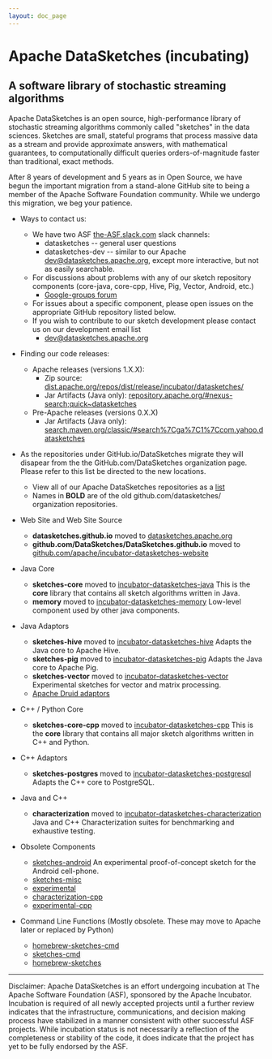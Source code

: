 ```yaml
---
layout: doc_page
---
```

<!--
    Licensed to the Apache Software Foundation (ASF) under one
    or more contributor license agreements.  See the NOTICE file
    distributed with this work for additional information
    regarding copyright ownership.  The ASF licenses this file
    to you under the Apache License, Version 2.0 (the
    "License"); you may not use this file except in compliance
    with the License.  You may obtain a copy of the License at

      http://www.apache.org/licenses/LICENSE-2.0

    Unless required by applicable law or agreed to in writing,
    software distributed under the License is distributed on an
    "AS IS" BASIS, WITHOUT WARRANTIES OR CONDITIONS OF ANY
    KIND, either express or implied.  See the License for the
    specific language governing permissions and limitations
    under the License.
-->

# Apache DataSketches (incubating)
## A software library of stochastic streaming algorithms 

Apache DataSketches is an open source, high-performance library of stochastic streaming algorithms commonly called "sketches" in the data sciences. Sketches are small, stateful programs that process massive data as a stream and provide approximate answers, with mathematical guarantees, to computationally difficult queries orders-of-magnitude faster than traditional, exact methods.

After 8 years of development and 5 years as in Open Source, we have begun the important migration from a stand-alone GitHub site to being a member of the Apache Software Foundation community.  While we undergo this migration, we beg your patience. 

* Ways to contact us:
    * We have two ASF [the-ASF.slack.com](http://the-ASF.slack.com) slack channels:
        * datasketches -- general user questions
        * datasketches-dev -- similar to our Apache [dev@datasketches.apache.org](mailto:dev@datasketches.apache.org), except more interactive, but not as easily searchable.
    * For discussions about problems with any of our sketch repository components (core-java, core-cpp, Hive, Pig, Vector, Android, etc.)
        * [Google-groups forum](https://groups.google.com/forum/#!forum/sketches-user)
    * For issues about a specific component, please open issues on the appropriate GitHub repository listed below. 
    * If you wish to contribute to our sketch development please contact us on our development email list
        * [dev@datasketches.apache.org](mailto:dev@datasketches.apache.org) 

* Finding our code releases:
    * Apache releases (versions 1.X.X):
        * Zip source: [dist.apache.org/repos/dist/release/incubator/datasketches/](https://dist.apache.org/repos/dist/release/incubator/datasketches/)
        * Jar Artifacts (Java only): [repository.apache.org/#nexus-search;quick~datasketches](https://repository.apache.org/#nexus-search;quick~datasketches)
    * Pre-Apache releases (versions 0.X.X)
        * Jar Artifacts (Java only): [search.maven.org/classic/#search%7Cga%7C1%7Ccom.yahoo.datasketches](https://search.maven.org/classic/#search%7Cga%7C1%7Ccom.yahoo.datasketches)


* As the repositories under GitHub.io/DataSketches migrate they will disapear from the the GitHub.com/DataSketches organization page. Please refer to this list be directed to the new locations. 
  * View all of our Apache DataSketches repositories as a [list](https://github.com/apache?utf8=%E2%9C%93&q=datasketches)
  * Names in **BOLD** are of the old github.com/datasketches/ organization repositories.

* Web Site and Web Site Source
  * **datasketches.github.io** moved to [datasketches.apache.org](https://datasketches.apache.org)
  * **github.com/DataSketches/DataSketches.github.io** moved to [github.com/apache/incubator-datasketches-website](https://github.com/apache/incubator-datasketches-website)

* Java Core
  * **sketches-core** moved to [incubator-datasketches-java](https://github.com/apache/incubator-datasketches-java) This is the **core** library that contains all sketch algorithms written in Java.
  * **memory** moved to [incubator-datasketches-memory](https://github.com/apache/incubator-datasketches-memory) Low-level component used by other java components.

* Java Adaptors
  * **sketches-hive** moved to [incubator-datasketches-hive](https://github.com/apache/incubator-datasketches-hive) Adapts the Java core to Apache Hive.
  * **sketches-pig** moved to [incubator-datasketches-pig](https://github.com/apache/incubator-datasketches-pig) Adapts the Java core to Apache Pig.
  * **sketches-vector** moved to [incubator-datasketches-vector](https://github.com/apache/incubator-datasketches-vector) Experimental sketches for vector and matrix processing.
  * [Apache Druid adaptors](https://github.com/apache/druid/tree/master/extensions-core/datasketches)

* C++ / Python Core
  * **sketches-core-cpp** moved to [incubator-datasketches-cpp](https://github.com/apache/incubator-datasketches-cpp) This is the **core** library that contains all major sketch algorithms written in C++ and Python.

* C++ Adaptors
  * **sketches-postgres** moved to [incubator-datasketches-postgresql](https://github.com/apache/incubator-datasketches-postgresql) Adapts the C++ core to PostgreSQL.

* Java and C++
  * **characterization** moved to [incubator-datasketches-characterization](https://github.com/apache/incubator-datasketches-characterization) Java and C++ Characterization suites for benchmarking and exhaustive testing.

* Obsolete Components
  * [sketches-android](https://github.com/DataSketches/sketches-android) An experimental proof-of-concept sketch for the Android cell-phone.
  * [sketches-misc](https://github.com/DataSketches/sketches-misc)
  * [experimental](https://github.com/DataSketches/experimental)
  * [characterization-cpp](https://github.com/DataSketches/characterization-cpp)
  * [experimental-cpp](https://github.com/DataSketches/experimental-cpp)

* Command Line Functions (Mostly obsolete. These may move to Apache later or replaced by Python) 
  * [homebrew-sketches-cmd](https://github.com/DataSketches/homebrew-sketches-cmd)
  * [sketches-cmd](https://github.com/DataSketches/sketches-cmd)
  * [homebrew-sketches](https://github.com/DataSketches/homebrew-sketches)

-----

Disclaimer: Apache DataSketches is an effort undergoing incubation at The Apache Software Foundation (ASF), sponsored by the Apache Incubator. Incubation is required of all newly accepted projects until a further review indicates that the infrastructure, communications, and decision making process have stabilized in a manner consistent with other successful ASF projects. While incubation status is not necessarily a reflection of the completeness or stability of the code, it does indicate that the project has yet to be fully endorsed by the ASF.
